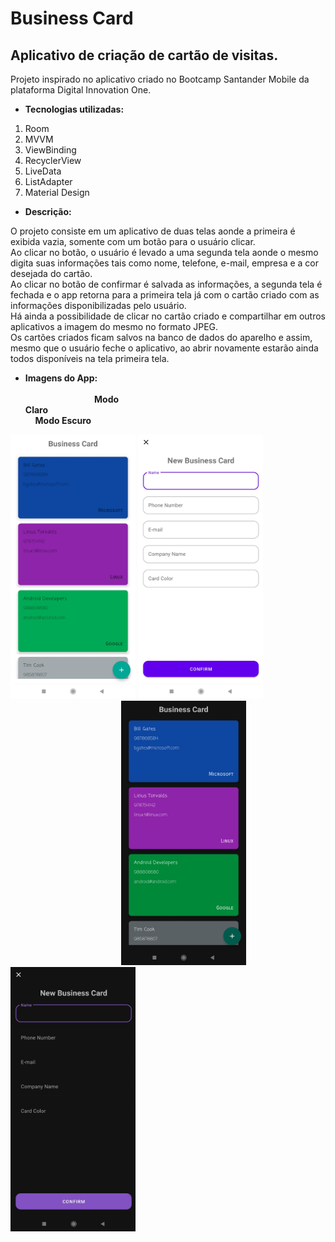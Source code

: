 # Business Card

## Aplicativo de criação de cartão de visitas. <br>
Projeto inspirado no aplicativo criado no Bootcamp Santander Mobile da plataforma Digital Innovation One.

- **Tecnologias utilizadas:**
1. Room
2. MVVM
3. ViewBinding
4. RecyclerView
5. LiveData
6. ListAdapter
7. Material Design

- **Descrição:**

O projeto consiste em um aplicativo de duas telas aonde a primeira é exibida vazia, somente com um botão para o usuário clicar. <br>
Ao clicar no botão, o usuário é levado a uma segunda tela aonde o mesmo digita suas informações tais como nome, telefone, e-mail, empresa e a cor desejada do cartão. <br>
Ao clicar no botão de confirmar é salvada as informações, a segunda tela é fechada e o app retorna para a primeira tela já com o cartão criado com as informações disponibilizadas pelo usuário. <br>
Há ainda a possibilidade de clicar no cartão criado e compartilhar em outros aplicativos a imagem do mesmo no formato JPEG. <br>
Os cartões criados ficam salvos na banco de dados do aparelho e assim, mesmo que o usuário feche o aplicativo, ao abrir novamente estarão ainda todos disponíveis na tela primeira tela.

- **Imagens do App:**<br><br>
&nbsp;&nbsp;&nbsp;&nbsp;&nbsp;&nbsp;&nbsp;&nbsp;&nbsp;&nbsp;&nbsp;&nbsp;&nbsp;&nbsp;&nbsp;&nbsp;&nbsp;&nbsp;&nbsp;&nbsp;&nbsp;&nbsp;&nbsp;&nbsp;&nbsp;&nbsp;&nbsp;&nbsp;**Modo Claro**&nbsp;&nbsp;&nbsp;&nbsp;&nbsp;&nbsp;&nbsp;&nbsp;&nbsp;&nbsp;&nbsp;&nbsp;&nbsp;&nbsp;&nbsp;&nbsp;&nbsp;&nbsp;&nbsp;&nbsp;&nbsp;&nbsp;&nbsp;&nbsp;&nbsp;&nbsp;&nbsp;&nbsp;&nbsp;&nbsp;&nbsp;&nbsp;&nbsp;&nbsp;&nbsp;&nbsp;&nbsp;&nbsp;&nbsp;&nbsp;&nbsp;&nbsp;&nbsp;&nbsp;&nbsp;&nbsp;&nbsp;&nbsp;&nbsp;&nbsp;&nbsp;&nbsp;&nbsp;&nbsp;&nbsp;&nbsp;&nbsp;&nbsp;&nbsp;&nbsp;&nbsp;&nbsp;&nbsp;&nbsp;&nbsp;&nbsp;&nbsp;&nbsp;&nbsp;&nbsp;&nbsp;&nbsp;&nbsp;&nbsp;&nbsp;&nbsp;&nbsp;&nbsp;&nbsp;&nbsp;&nbsp;&nbsp;&nbsp;&nbsp;&nbsp;&nbsp;&nbsp;&nbsp;&nbsp;&nbsp;&nbsp;&nbsp;&nbsp;&nbsp;&nbsp;&nbsp;&nbsp;&nbsp;&nbsp;&nbsp;&nbsp;&nbsp;&nbsp;&nbsp;&nbsp;&nbsp;&nbsp;&nbsp;&nbsp;&nbsp;&nbsp;&nbsp;&nbsp;&nbsp;&nbsp;&nbsp;**Modo Escuro**

<img src="https://github.com/softdevandre/business-card/blob/main/appimages/businesscardmainlight.jpg" width="200" height="423"/> <img src="https://github.com/softdevandre/business-card/blob/main/appimages/addcardlight.jpg" width="200" height="423"/>&nbsp;&nbsp;&nbsp;&nbsp;&nbsp;&nbsp;&nbsp;&nbsp;&nbsp;&nbsp;&nbsp;&nbsp;&nbsp;&nbsp;&nbsp;&nbsp;&nbsp;&nbsp;&nbsp;&nbsp;&nbsp;&nbsp;&nbsp;&nbsp;&nbsp;&nbsp;&nbsp;&nbsp;&nbsp;&nbsp;&nbsp;&nbsp;&nbsp;&nbsp;&nbsp;&nbsp;&nbsp;&nbsp;&nbsp;&nbsp;&nbsp;&nbsp;&nbsp;&nbsp;&nbsp;<img src="https://github.com/softdevandre/business-card/blob/main/appimages/businesscardmaindark.jpg" width="200" height="423"/> <img src="https://github.com/softdevandre/business-card/blob/main/appimages/addcarddark.jpg" width="200" height="423"/>
